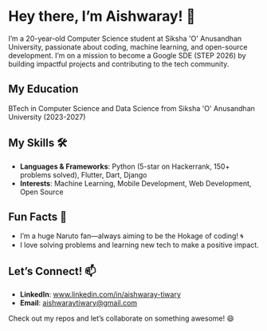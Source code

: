 # Hey there, I’m Aishwaray! 👋

I’m a 20-year-old Computer Science student at Siksha 'O' Anusandhan University, passionate about coding, machine learning, and open-source development. I’m on a mission to become a Google SDE (STEP 2026) by building impactful projects and contributing to the tech community.

## My Education 
BTech in Computer Science and Data Science from Siksha 'O' Anusandhan University (2023-2027)

## My Skills 🛠️
- **Languages & Frameworks**: Python (5-star on Hackerrank, 150+ problems solved), Flutter, Dart, Django
- **Interests**: Machine Learning, Mobile Development, Web Development, Open Source

## Fun Facts 🌟
- I’m a huge Naruto fan—always aiming to be the Hokage of coding! 🌀
- I love solving problems and learning new tech to make a positive impact.

## Let’s Connect! 📫
- **LinkedIn**: www.linkedin.com/in/aishwaray-tiwary
- **Email**: aishwaraytiwary@gmail.com

Check out my repos and let’s collaborate on something awesome! 😄
